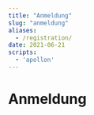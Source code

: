 ```yaml
---
title: "Anmeldung"
slug: "anmeldung"
aliases:
  - /registration/
date: 2021-06-21
scripts:
  - 'apollon'
---
```


# Anmeldung
